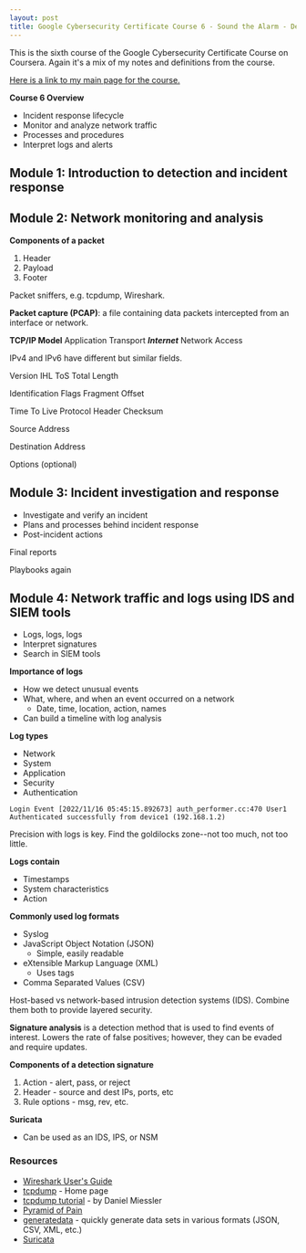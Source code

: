 ```yaml
---
layout: post
title: Google Cybersecurity Certificate Course 6 - Sound the Alarm - Detection and Response
---
```

This is the sixth course of the Google Cybersecurity Certificate Course on Coursera. Again it's a mix of my notes and definitions from the course.

[Here is a link to my main page for the course.](https://1dgk.github.io/2024/01/24/gcc-course-index.html)

**Course 6 Overview**
- Incident response lifecycle
- Monitor and analyze network traffic
- Processes and procedures
- Interpret logs and alerts

## Module 1: Introduction to detection and incident response

## Module 2: Network monitoring and analysis

**Components of a packet**
1. Header
2. Payload
3. Footer

Packet sniffers, e.g. tcpdump, Wireshark.

**Packet capture (PCAP)**: a file containing data packets intercepted from an interface or network. 

**TCP/IP Model**
Application
Transport
***Internet***
Network Access

IPv4 and IPv6 have different but similar fields.

Version
IHL 
ToS
Total Length

Identification
Flags
Fragment Offset

Time To Live
Protocol
Header Checksum

Source Address

Destination Address

Options (optional)

## Module 3: Incident investigation and response
- Investigate and verify an incident
- Plans and processes behind incident response
- Post-incident actions

Final reports 

Playbooks again

## Module 4: Network traffic and logs using IDS and SIEM tools
- Logs, logs, logs
- Interpret signatures
- Search in SIEM tools

**Importance of logs**
- How we detect unusual events
- What, where, and when an event occurred on a network
    - Date, time, location, action, names
- Can build a timeline with log analysis

**Log types**
- Network
- System
- Application
- Security
- Authentication

```Login Event [2022/11/16 05:45:15.892673] auth_performer.cc:470 User1 Authenticated successfully from device1 (192.168.1.2)```

Precision with logs is key. Find the goldilocks zone--not too much, not too little.

**Logs contain**
- Timestamps
- System characteristics
- Action

**Commonly used log formats**
- Syslog
- JavaScript Object Notation (JSON)
    - Simple, easily readable
- eXtensible Markup Language (XML)
    - Uses tags
- Comma Separated Values (CSV)

Host-based vs network-based intrusion detection systems (IDS). Combine them both to provide layered security.

**Signature analysis** is a detection method that is used to find events of interest. Lowers the rate of false positives; however, they can be evaded and require updates.

**Components of a detection signature**
1. Action - alert, pass, or reject
2. Header - source and dest IPs, ports, etc
3. Rule options - msg, rev, etc.

**Suricata**
- Can be used as an IDS, IPS, or NSM

### Resources
- [Wireshark User's Guide](https://www.wireshark.org/docs/wsug_html/)
- [tcpdump](https://www.tcpdump.org/) - Home page
- [tcpdump tutorial](https://danielmiessler.com/p/tcpdump/) - by Daniel Miessler
- [Pyramid of Pain](http://detect-respond.blogspot.com/2013/03/the-pyramid-of-pain.html)
- [generatedata](https://generatedata.com/) - quickly generate data sets in various formats (JSON, CSV, XML, etc.)
- [Suricata](https://suricata.io)